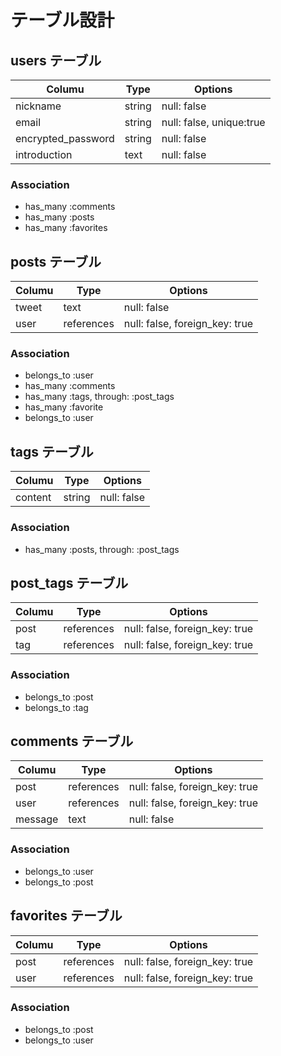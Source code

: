 # テーブル設計


## users テーブル

| Columu             | Type    | Options                  |
| ------------------ | ------- | ------------------------ |
| nickname           | string  | null: false              |
| email              | string  | null: false, unique:true |
| encrypted_password | string  | null: false              |
| introduction       | text    | null: false              |

### Association

- has_many :comments
- has_many :posts
- has_many :favorites

## posts テーブル

| Columu             | Type       | Options                        |
| ------------------ | ---------- | ------------------------------ |
| tweet              | text       | null: false                    |
| user               | references | null: false, foreign_key: true |

### Association

- belongs_to :user
- has_many   :comments
- has_many   :tags, through: :post_tags
- has_many   :favorite
- belongs_to :user

## tags テーブル

| Columu             | Type       | Options                        |
| ------------------ | ---------- | ------------------------------ |
| content            | string     | null: false                    |

### Association

- has_many  :posts, through: :post_tags


## post_tags テーブル

| Columu             | Type       | Options                        |
| ------------------ | ---------- | ------------------------------ |
| post               | references | null: false, foreign_key: true |
| tag                | references | null: false, foreign_key: true |

### Association

- belongs_to :post
- belongs_to :tag

## comments テーブル

| Columu             | Type       | Options                        |
| ------------------ | ---------- | ------------------------------ |
| post               | references | null: false, foreign_key: true |
| user               | references | null: false, foreign_key: true |
| message            | text       | null: false                    |

### Association

- belongs_to :user
- belongs_to :post


## favorites テーブル

| Columu             | Type       | Options                        |
| ------------------ | ---------- | ------------------------------ |
| post               | references | null: false, foreign_key: true |
| user               | references | null: false, foreign_key: true |

### Association

- belongs_to :post
- belongs_to :user